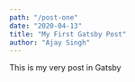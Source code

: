 ```yaml
---
path: "/post-one"
date: "2020-04-13"
title: "My First Gatsby Post"
author: "Ajay Singh"
---
```


This is my very post in Gatsby
